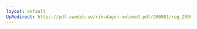 ```yaml
---
layout: default
UpRedirect: https://pdf.swedeb.se/riksdagen-volumeG-pdf/200001/reg_200001/reg_200001_0410.pdf
---
```

